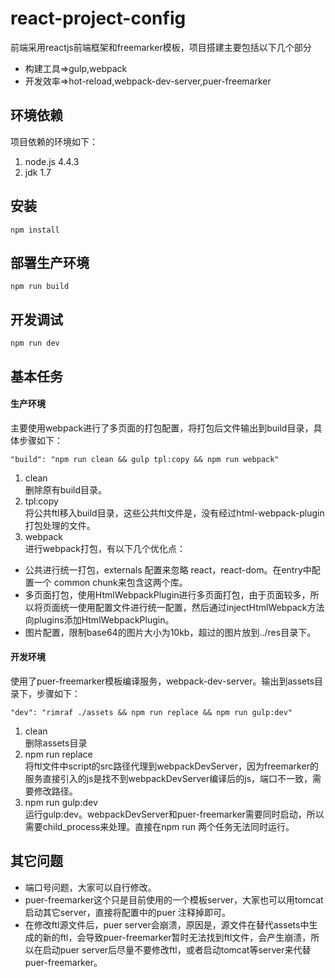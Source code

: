 # react-project-config
前端采用reactjs前端框架和freemarker模板，项目搭建主要包括以下几个部分
- 构建工具=>gulp,webpack
- 开发效率=>hot-reload,webpack-dev-server,puer-freemarker

## 环境依赖
项目依赖的环境如下：
1. node.js 4.4.3
2. jdk 1.7

## 安装
    npm install
## 部署生产环境
    npm run build
## 开发调试
    npm run dev

## 基本任务
#### 生产环境
主要使用webpack进行了多页面的打包配置，将打包后文件输出到build目录，具体步骤如下：
```
"build": "npm run clean && gulp tpl:copy && npm run webpack"
```
1. clean  
  删除原有build目录。
2. tpl:copy  
  将公共ftl移入build目录，这些公共ftl文件是，没有经过html-webpack-plugin打包处理的文件。
3. webpack  
  进行webpack打包，有以下几个优化点：
- 公共进行统一打包，externals 配置来忽略 react，react-dom。在entry中配置一个 common chunk来包含这两个库。
- 多页面打包，使用HtmlWebpackPlugin进行多页面打包，由于页面较多，所以将页面统一使用配置文件进行统一配置，然后通过injectHtmlWebpack方法向plugins添加HtmlWebpackPlugin。
- 图片配置，限制base64的图片大小为10kb，超过的图片放到../res目录下。
#### 开发环境
使用了puer-freemarker模板编译服务，webpack-dev-server。输出到assets目录下，步骤如下：
```
"dev": "rimraf ./assets && npm run replace && npm run gulp:dev"
```
1. clean  
  删除assets目录
2. npm run replace  
  将ftl文件中script的src路径代理到webpackDevServer，因为freemarker的服务直接引入的js是找不到webpackDevServer编译后的js，端口不一致，需要修改路径。
3. npm run gulp:dev  
  运行gulp:dev。webpackDevServer和puer-freemarker需要同时启动，所以需要child_process来处理。直接在npm run 两个任务无法同时运行。

## 其它问题
- 端口号问题，大家可以自行修改。
- puer-freemarker这个只是目前使用的一个模板server，大家也可以用tomcat启动其它server，直接将配置中的puer 注释掉即可。
- 在修改ftl源文件后，puer server会崩溃，原因是，源文件在替代assets中生成的新的ftl，会导致puer-freemarker暂时无法找到ftl文件，会产生崩溃，所以在启动puer server后尽量不要修改ftl，或者启动tomcat等server来代替puer-freemarker。
